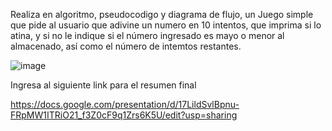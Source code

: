 Realiza en algoritmo, pseudocodigo y diagrama de flujo, un Juego simple que pide al usuario que adivine un numero en 10 intentos, que imprima si lo atina, y si no le indique si el número ingresado es mayo o menor al almacenado, así como el número de intemtos restantes.


![image](https://user-images.githubusercontent.com/88791189/161403303-6aa82164-b8cb-40b3-9305-462cff740101.png)


Ingresa al siguiente link para el resumen final

https://docs.google.com/presentation/d/17LildSvlBpnu-FRpMW1ITRiO21_f3Z0cF9q1Zrs6K5U/edit?usp=sharing
